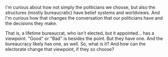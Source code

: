 I'm curious about how not simply the politicians we choose, but also the structures (mostly bureaucratic) have belief systems and worldviews. And I'm curious how that changes the conversation that our politicians have and the decisions they make.

That is, a lifetime bureaucrat, who isn't elected, but it appointed... has a viewpoint. "Good" or "Bad" is besides the point. But they have one. And the bureaucracy likely has one, as well. So, what is it? And how can the electorate change that viewpoint, if they so choose? 
